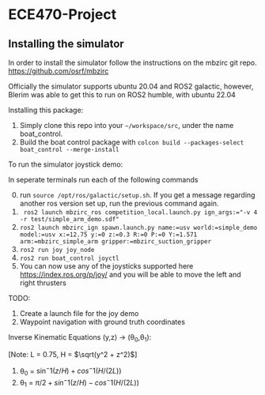# ECE470-Project

## Installing the simulator

In order to install the simulator follow the instructions on the mbzirc git repo.
https://github.com/osrf/mbzirc

Officially the simulator supports ubuntu 20.04 and ROS2 galactic, however, Blerim was able to get this to run on ROS2 humble, with ubuntu 22.04

Installing this package:
1. Simply clone this repo into your `~/workspace/src`, under the name boat_control.
2. Build the boat control package with `colcon build --packages-select boat_control --merge-install`

To run the simulator joystick demo:

In seperate terminals run each of the following commands

0. run `source /opt/ros/galactic/setup.sh`. If you get a message regarding another ros version set up, run the previous command again.
1. ` ros2 launch mbzirc_ros competition_local.launch.py ign_args:="-v 4 -r test/simple_arm_demo.sdf"`
2. `ros2 launch mbzirc_ign spawn.launch.py name:=usv world:=simple_demo model:=usv x:=12.75 y:=0 z:=0.3 R:=0 P:=0 Y:=1.571 arm:=mbzirc_simple_arm gripper:=mbzirc_suction_gripper`
3. `ros2 run joy joy_node`
4. `ros2 run boat_control joyctl`
5. You can now use any of the joysticks supported here https://index.ros.org/p/joy/ and you will be able to move the left and right thrusters

TODO:
1. Create a launch file for the joy demo
2. Waypoint navigation with ground truth coordinates

Inverse Kinematic Equations (y,z) -> (θ<sub>0</sub>,θ<sub>1</sub>):

[Note: L = 0.75, H = $\sqrt(y^2 + z^2)$]

1. θ<sub>0</sub> = $\sin^-1(z/H) + cos^-1(H/(2L))$
2. θ<sub>1</sub> = $\pi/2 + sin^-1(z/H) - cos^-1(H/(2L))$
